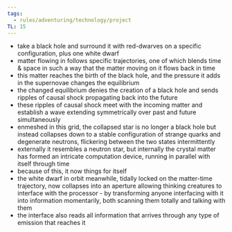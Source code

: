 ```yaml
---
tags:
  - rules/adventuring/technology/project
TL: 15
---
```

- take a black hole and surround it with red-dwarves on a specific configuration, plus one white dwarf
- matter flowing in follows specific trajectories, one of which blends time & space in such a way that the matter moving on it flows back in time
- this matter reaches the birth of the black hole, and the pressure it adds in the supernovae changes the equilibrium
- the changed equilibrium denies the creation of a black hole and sends ripples of causal shock propagating back into the future
- these ripples of causal shock meet with the incoming matter and establish a wave extending symmetrically over past and future simultaneously
- enmeshed in this grid, the collapsed star is no longer a black hole but instead collapses down to a stable configuration of strange quarks and degenerate neutrons, flickering between the two states intermittently
- externally it resembles a neutron star, but internally the crystal matter has formed an intricate computation device, running in parallel with itself through time
- because of this, it now things for itself
- the white dwarf in orbit meanwhile, tidally locked on the matter-time trajectory, now collapses into an aperture allowing thinking creatures to interface with the processor - by transforming anyone interfacing with it into information momentarily, both scanning them totally and talking with them
- the interface also reads all information that arrives through any type of emission that reaches it
